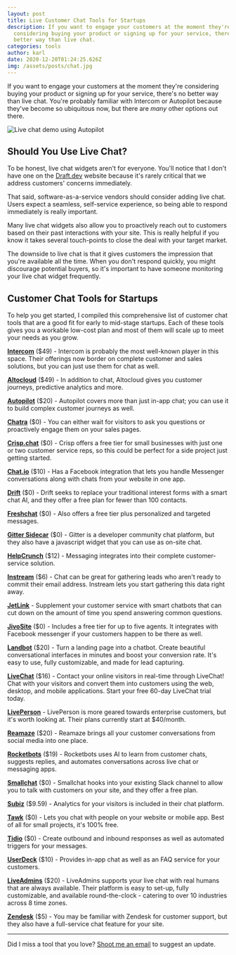 ```yaml
---
layout: post
title: Live Customer Chat Tools for Startups
description: If you want to engage your customers at the moment they're
  considering buying your product or signing up for your service, there's no
  better way than live chat.
categories: tools
author: karl
date: 2020-12-20T01:24:25.626Z
img: /assets/posts/chat.jpg
---
```

If you want to engage your customers at the moment they're considering buying your product or signing up for your service, there's no better way than live chat. You're probably familiar with Intercom or Autopilot because they've become so ubiquitous now, but there are _many_ other options out there.

![Live chat demo using Autopilot](https://i.imgur.com/yyUjCLE.gif)

## Should You Use Live Chat?
To be honest, live chat widgets aren't for everyone. You'll notice that I don't have one on the [Draft.dev](https://draft.dev) website because it's rarely critical that we address customers' concerns immediately.

That said, software-as-a-service vendors should consider adding live chat. Users expect a seamless, self-service experience, so being able to respond immediately is really important.

Many live chat widgets also allow you to proactively reach out to customers based on their past interactions with your site. This is really helpful if you know it takes several touch-points to close the deal with your target market.

The downside to live chat is that it gives customers the impression that you're available all the time. When you don't respond quickly, you might discourage potential buyers, so it's important to have someone monitoring your live chat widget frequently.

<!-- signup -->

## Customer Chat Tools for Startups
To help you get started, I compiled this comprehensive list of customer chat tools that are a good fit for early to mid-stage startups. Each of these tools gives you a workable low-cost plan and most of them will scale up to meet your needs as you grow.

**[Intercom](https://www.intercom.com/)** ($49) - Intercom is probably the most well-known player in this space. Their offerings now border on complete customer and sales solutions, but you can just use them for chat as well.

**[Altocloud](https://www.altocloud.com/)** ($49) - In addition to chat, Altocloud gives you customer journeys, predictive analytics and more.

**[Autopilot](https://autopilothq.com/)** ($20) - Autopilot covers more than just in-app chat; you can use it to build complex customer journeys as well.

**[Chatra](https://chatra.io/)** ($0) - You can either wait for visitors to ask you questions or proactively engage them on your sales pages.

**[Crisp.chat](https://crisp.chat/en/)** ($0) - Crisp offers a free tier for small businesses with just one or two customer service reps, so this could be perfect for a side project just getting started.

**[Chat.io](https://www.chat.io/)** ($10) - Has a Facebook integration that lets you handle Messenger conversations along with chats from your website in one app.

**[Drift](https://www.drift.com/)** ($0) - Drift seeks to replace your traditional interest forms with a smart chat AI, and they offer a free plan for fewer than 100 contacts.

**[Freshchat](https://www.freshchat.io/)** ($0) - Also offers a free tier plus personalized and targeted messages.

**[Gitter Sidecar](https://sidecar.gitter.im/)** ($0) - Gitter is a developer community chat platform, but they also have a javascript widget that you can use as on-site chat.

**[HelpCrunch](https://helpcrunch.com/)** ($12) - Messaging integrates into their complete customer-service solution.

**[Instream](http://instream.io/en/)** ($6) - Chat can be great for gathering leads who aren't ready to commit their email address. Instream lets you start gathering this data right away.

**[JetLink](https://jetlink.io/)** - Supplement your customer service with smart chatbots that can cut down on the amount of time you spend answering common questions.

**[JivoSite](https://www.jivochat.com/)** ($0) - Includes a free tier for up to five agents. It integrates with Facebook messenger if your customers happen to be there as well.

**[Landbot](https://landbot.io/)** ($20) - Turn a landing page into a chatbot. Create beautiful conversational interfaces in minutes and boost your conversion rate. It's easy to use, fully customizable, and made for lead capturing.

**[LiveChat](https://www.livechatinc.com/)** ($16) - Contact your online visitors in real-time through LiveChat! Chat with your visitors and convert them into customers using the web, desktop, and mobile applications. Start your free 60-day LiveChat trial today.

**[LivePerson](https://www.liveperson.com/)** - LivePerson is more geared towards enterprise customers, but it's worth looking at. Their plans currently start at $40/month.

**[Reamaze](https://www.reamaze.com/)** ($20) - Reamaze brings all your customer conversations from social media into one place.

**[Rocketbots](https://rocketbots.io/)** ($19) - Rocketbots uses AI to learn from customer chats, suggests replies, and automates conversations across live chat or messaging apps.

**[Smallchat](https://small.chat/)** ($0) - Smallchat hooks into your existing Slack channel to allow you to talk with customers on your site, and they offer a free plan.

**[Subiz](https://subiz.com/)** ($9.59) - Analytics for your visitors is included in their chat platform.

**[Tawk](https://www.tawk.to/)** ($0) - Lets you chat with people on your website or mobile app. Best of all for small projects, it's 100% free.

**[Tidio](https://www.tidiochat.com/)** ($0) - Create outbound and inbound responses as well as automated triggers for your messages.

**[UserDeck](https://userdeck.com/conversations)** ($10) - Provides in-app chat as well as an FAQ service for your customers.

**[LiveAdmins](https://www.liveadmins.com/)** ($20) - LiveAdmins supports your live chat with real humans that are always available. Their platform is easy to set-up, fully customizable, and available round-the-clock - catering to over 10 industries across 8 time zones.

**[Zendesk](https://www.zendesk.com/chat/)** ($5) - You may be familiar with Zendesk for customer support, but they also have a full-service chat feature for your site.

-----

Did I miss a tool that you love? [Shoot me an email](mailto:karl@draft.dev) to suggest an update.